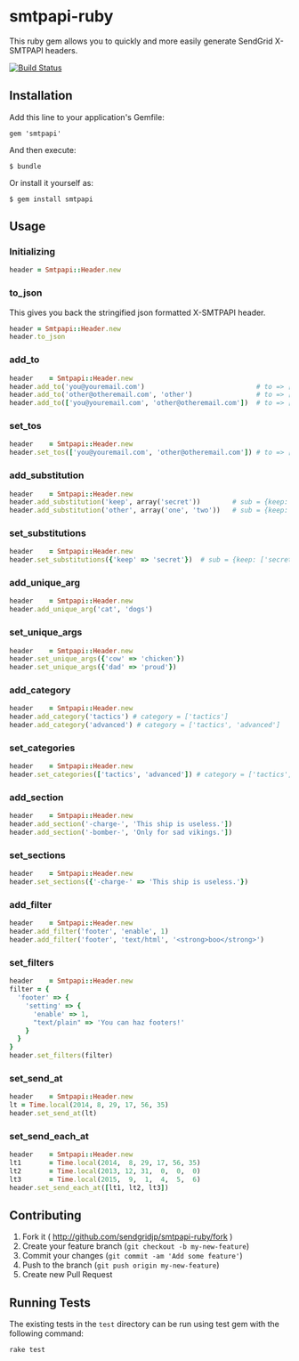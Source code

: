 # smtpapi-ruby

This ruby gem allows you to quickly and more easily generate SendGrid X-SMTPAPI headers.

[![Build Status](https://travis-ci.org/SendGridJP/smtpapi-ruby.svg?branch=master)](https://travis-ci.org/SendGridJP/smtpapi-ruby)

## Installation

Add this line to your application's Gemfile:

    gem 'smtpapi'

And then execute:

    $ bundle

Or install it yourself as:

    $ gem install smtpapi

## Usage

### Initializing

```ruby
header = Smtpapi::Header.new
```

### to_json

This gives you back the stringified json formatted X-SMTPAPI header.

```ruby
header = Smtpapi::Header.new
header.to_json
```

### add_to

```ruby
header    = Smtpapi::Header.new
header.add_to('you@youremail.com')                            # to => ['you@youremail.com']
header.add_to('other@otheremail.com', 'other')                # to => ['you@youremail.com', 'other <other@otheremail.com>']
header.add_to(['you@youremail.com', 'other@otheremail.com'])  # to => ['you@youremail.com', 'other <other@otheremail.com>', 'you@youremail.com', 'other@otheremail.com']
```

### set_tos

```ruby
header    = Smtpapi::Header.new
header.set_tos(['you@youremail.com', 'other@otheremail.com']) # to => ['you@youremail.com', 'other@otheremail.com']
```

### add_substitution

```ruby
header    = Smtpapi::Header.new
header.add_substitution('keep', array('secret'))        # sub = {keep: ['secret']}
header.add_substitution('other', array('one', 'two'))   # sub = {keep: ['secret'], other: ['one', 'two']}
```

### set_substitutions

```ruby
header    = Smtpapi::Header.new
header.set_substitutions({'keep' => 'secret'})  # sub = {keep: ['secret']}
```

### add_unique_arg

```ruby
header    = Smtpapi::Header.new
header.add_unique_arg('cat', 'dogs')
```

### set_unique_args

```ruby
header    = Smtpapi::Header.new
header.set_unique_args({'cow' => 'chicken'})
header.set_unique_args({'dad' => 'proud'})
```

### add_category

```ruby
header    = Smtpapi::Header.new
header.add_category('tactics') # category = ['tactics']
header.add_category('advanced') # category = ['tactics', 'advanced']
```

### set_categories

```ruby
header    = Smtpapi::Header.new
header.set_categories(['tactics', 'advanced']) # category = ['tactics', 'advanced']
```

### add_section

```ruby
header    = Smtpapi::Header.new
header.add_section('-charge-', 'This ship is useless.'])
header.add_section('-bomber-', 'Only for sad vikings.'])
```

### set_sections

```ruby
header    = Smtpapi::Header.new
header.set_sections({'-charge-' => 'This ship is useless.'})
```

### add_filter

```ruby
header    = Smtpapi::Header.new
header.add_filter('footer', 'enable', 1)
header.add_filter('footer', 'text/html', '<strong>boo</strong>')
```

### set_filters

```ruby
header    = Smtpapi::Header.new
filter = {
  'footer' => {
    'setting' => {
      'enable' => 1,
      "text/plain" => 'You can haz footers!'
    }
  }
}
header.set_filters(filter)
```

### set_send_at

```ruby
header    = Smtpapi::Header.new
lt = Time.local(2014, 8, 29, 17, 56, 35)
header.set_send_at(lt)
```

### set_send_each_at

```ruby
header    = Smtpapi::Header.new
lt1       = Time.local(2014,  8, 29, 17, 56, 35)
lt2       = Time.local(2013, 12, 31,  0,  0,  0)
lt3       = Time.local(2015,  9,  1,  4,  5,  6)
header.set_send_each_at([lt1, lt2, lt3])
```

## Contributing

1. Fork it ( http://github.com/sendgridjp/smtpapi-ruby/fork )
2. Create your feature branch (`git checkout -b my-new-feature`)
3. Commit your changes (`git commit -am 'Add some feature'`)
4. Push to the branch (`git push origin my-new-feature`)
5. Create new Pull Request

## Running Tests

The existing tests in the `test` directory can be run using test gem with the following command:

```bash
rake test
```
